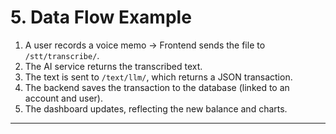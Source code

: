 # 5. Data Flow Example
1. A user records a voice memo → Frontend sends the file to `/stt/transcribe/`.
2. The AI service returns the transcribed text.
3. The text is sent to `/text/llm/`, which returns a JSON transaction.
4. The backend saves the transaction to the database (linked to an account and user).
5. The dashboard updates, reflecting the new balance and charts.

---
